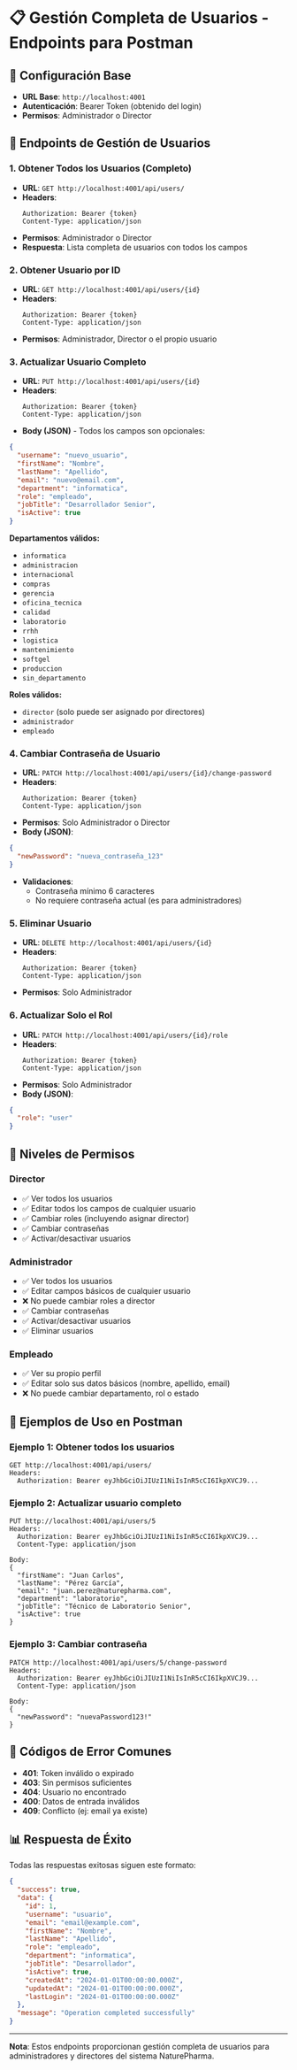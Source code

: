 # 📋 Gestión Completa de Usuarios - Endpoints para Postman

## 🔧 Configuración Base
- **URL Base**: `http://localhost:4001`
- **Autenticación**: Bearer Token (obtenido del login)
- **Permisos**: Administrador o Director

## 👥 Endpoints de Gestión de Usuarios

### 1. Obtener Todos los Usuarios (Completo)
- **URL**: `GET http://localhost:4001/api/users/`
- **Headers**: 
  ```
  Authorization: Bearer {token}
  Content-Type: application/json
  ```
- **Permisos**: Administrador o Director
- **Respuesta**: Lista completa de usuarios con todos los campos

### 2. Obtener Usuario por ID
- **URL**: `GET http://localhost:4001/api/users/{id}`
- **Headers**: 
  ```
  Authorization: Bearer {token}
  Content-Type: application/json
  ```
- **Permisos**: Administrador, Director o el propio usuario

### 3. Actualizar Usuario Completo
- **URL**: `PUT http://localhost:4001/api/users/{id}`
- **Headers**: 
  ```
  Authorization: Bearer {token}
  Content-Type: application/json
  ```
- **Body (JSON)** - Todos los campos son opcionales:
```json
{
  "username": "nuevo_usuario",
  "firstName": "Nombre",
  "lastName": "Apellido",
  "email": "nuevo@email.com",
  "department": "informatica",
  "role": "empleado",
  "jobTitle": "Desarrollador Senior",
  "isActive": true
}
```

**Departamentos válidos:**
- `informatica`
- `administracion`
- `internacional`
- `compras`
- `gerencia`
- `oficina_tecnica`
- `calidad`
- `laboratorio`
- `rrhh`
- `logistica`
- `mantenimiento`
- `softgel`
- `produccion`
- `sin_departamento`

**Roles válidos:**
- `director` (solo puede ser asignado por directores)
- `administrador`
- `empleado`

### 4. Cambiar Contraseña de Usuario
- **URL**: `PATCH http://localhost:4001/api/users/{id}/change-password`
- **Headers**: 
  ```
  Authorization: Bearer {token}
  Content-Type: application/json
  ```
- **Permisos**: Solo Administrador o Director
- **Body (JSON)**:
```json
{
  "newPassword": "nueva_contraseña_123"
}
```
- **Validaciones**: 
  - Contraseña mínimo 6 caracteres
  - No requiere contraseña actual (es para administradores)

### 5. Eliminar Usuario
- **URL**: `DELETE http://localhost:4001/api/users/{id}`
- **Headers**: 
  ```
  Authorization: Bearer {token}
  Content-Type: application/json
  ```
- **Permisos**: Solo Administrador

### 6. Actualizar Solo el Rol
- **URL**: `PATCH http://localhost:4001/api/users/{id}/role`
- **Headers**: 
  ```
  Authorization: Bearer {token}
  Content-Type: application/json
  ```
- **Permisos**: Solo Administrador
- **Body (JSON)**:
```json
{
  "role": "user"
}
```

## 🔐 Niveles de Permisos

### Director
- ✅ Ver todos los usuarios
- ✅ Editar todos los campos de cualquier usuario
- ✅ Cambiar roles (incluyendo asignar director)
- ✅ Cambiar contraseñas
- ✅ Activar/desactivar usuarios

### Administrador
- ✅ Ver todos los usuarios
- ✅ Editar campos básicos de cualquier usuario
- ❌ No puede cambiar roles a director
- ✅ Cambiar contraseñas
- ✅ Activar/desactivar usuarios
- ✅ Eliminar usuarios

### Empleado
- ✅ Ver su propio perfil
- ✅ Editar solo sus datos básicos (nombre, apellido, email)
- ❌ No puede cambiar departamento, rol o estado

## 📝 Ejemplos de Uso en Postman

### Ejemplo 1: Obtener todos los usuarios
```
GET http://localhost:4001/api/users/
Headers:
  Authorization: Bearer eyJhbGciOiJIUzI1NiIsInR5cCI6IkpXVCJ9...
```

### Ejemplo 2: Actualizar usuario completo
```
PUT http://localhost:4001/api/users/5
Headers:
  Authorization: Bearer eyJhbGciOiJIUzI1NiIsInR5cCI6IkpXVCJ9...
  Content-Type: application/json

Body:
{
  "firstName": "Juan Carlos",
  "lastName": "Pérez García",
  "email": "juan.perez@naturepharma.com",
  "department": "laboratorio",
  "jobTitle": "Técnico de Laboratorio Senior",
  "isActive": true
}
```

### Ejemplo 3: Cambiar contraseña
```
PATCH http://localhost:4001/api/users/5/change-password
Headers:
  Authorization: Bearer eyJhbGciOiJIUzI1NiIsInR5cCI6IkpXVCJ9...
  Content-Type: application/json

Body:
{
  "newPassword": "nuevaPassword123!"
}
```

## 🚨 Códigos de Error Comunes

- **401**: Token inválido o expirado
- **403**: Sin permisos suficientes
- **404**: Usuario no encontrado
- **400**: Datos de entrada inválidos
- **409**: Conflicto (ej: email ya existe)

## 📊 Respuesta de Éxito

Todas las respuestas exitosas siguen este formato:
```json
{
  "success": true,
  "data": {
    "id": 1,
    "username": "usuario",
    "email": "email@example.com",
    "firstName": "Nombre",
    "lastName": "Apellido",
    "role": "empleado",
    "department": "informatica",
    "jobTitle": "Desarrollador",
    "isActive": true,
    "createdAt": "2024-01-01T00:00:00.000Z",
    "updatedAt": "2024-01-01T00:00:00.000Z",
    "lastLogin": "2024-01-01T00:00:00.000Z"
  },
  "message": "Operation completed successfully"
}
```

---

**Nota**: Estos endpoints proporcionan gestión completa de usuarios para administradores y directores del sistema NaturePharma.